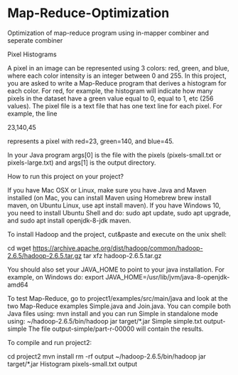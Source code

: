 # Map-Reduce-Optimization
Optimization of map-reduce program using in-mapper combiner and seperate combiner

Pixel Histograms

A pixel in an image can be represented using 3 colors: red, green, and blue, where each color intensity is an integer between 0 and 255. In this project, you are asked to write a Map-Reduce program that derives a histogram for each color. For red, for example, the histogram will indicate how many pixels in the dataset have a green value equal to 0, equal to 1, etc (256 values). The pixel file is a text file that has one text line for each pixel. For example, the line

23,140,45

represents a pixel with red=23, green=140, and blue=45.

In your Java program args[0] is the file with the pixels (pixels-small.txt or pixels-large.txt) and args[1] is the output directory.

How to run this project on your project?

If you have Mac OSX or Linux, make sure you have Java and Maven installed (on Mac, you can install Maven using Homebrew brew install maven, on Ubuntu Linux, use apt install maven). If you have Windows 10, you need to install Ubuntu Shell and do: sudo apt update, sudo apt upgrade, and sudo apt install openjdk-8-jdk maven.

To install Hadoop and the project, cut&paste and execute on the unix shell:

cd wget https://archive.apache.org/dist/hadoop/common/hadoop-2.6.5/hadoop-2.6.5.tar.gz tar xfz hadoop-2.6.5.tar.gz

You should also set your JAVA_HOME to point to your java installation. For example, on Windows do: export JAVA_HOME=/usr/lib/jvm/java-8-openjdk-amd64

To test Map-Reduce, go to project1/examples/src/main/java and look at the two Map-Reduce examples Simple.java and Join.java. You can compile both Java files using: mvn install and you can run Simple in standalone mode using: ~/hadoop-2.6.5/bin/hadoop jar target/*.jar Simple simple.txt output-simple The file output-simple/part-r-00000 will contain the results.

To compile and run project2:

cd project2 
mvn install 
rm -rf output 
~/hadoop-2.6.5/bin/hadoop jar target/*.jar Histogram pixels-small.txt output
